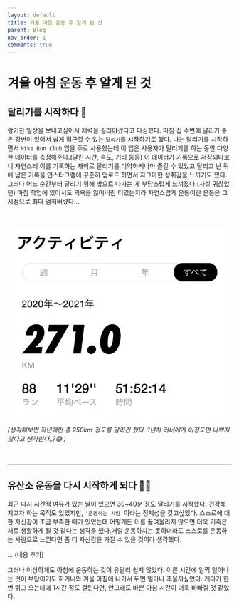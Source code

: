 ```yaml
---
layout: default
title: 겨울 아침 운동 후 알게 된 것
parent: Blog
nav_order: 1
comments: true
---
```


# 겨울 아침 운동 후 알게 된 것

## 달리기를 시작하다 👟

활기찬 일상을 보내고싶어서 체력을 길러야겠다고 다짐했다. 마침 집 주변에 달리기 좋은 강변이 있어서 쉽게 접근할 수 있는 `달리기`를 시작하기로 했다. 나는 달리기를 시작하면서 `Nike Run Club` 앱을 주로 사용했는데 이 앱은 사용자가 달리기를 하는 동안 다양한 데이터를 측정해준다.(달린 시간, 속도, 거리 등등) 이 데이터가 기록으로 저장되다보니 자연스레 이를 기록하는 재미로 달리기를 미약하게나마 즐길 수 있었고 달리고 난 뒤에 남은 기록을 인스타그램에 꾸준히 업로드 하면서 자그마한 성취감을 느끼기도 했다. 그러나 어느 순간부터 달리기 위해 밖으로 나가는 게 부담스럽게 느껴졌다.(사실 귀찮았던) 마침 학업에 있어서도 의욕을 잃어버린 터였는지라 자연스럽게 운동이란 운동은 그 시점으로 죄다 멈춰버렸다...

<br><br>
![연간달리기_기록](/assets/blog/running_every_year.jpeg)
_(생각해보면 작년에만 총 250km 정도를 달리긴 했다. 1년차 러너에게 이정도면 나쁘지 않다고 생각한다..?😅 )_
<br><br><br>

---

## 유산소 운동을 다시 시작하게 되다 🏃🏻

최근 다시 시간적 여유가 있는 날이 있으면 30~40분 정도 달리기를 시작했다. 건강해지고자 하는 목적도 있었지만, `'운동하는 사람'`이라는 정체성을 갖고싶었다. 스스로에 대한 자신감이 조금 부족한 때가 있었는데 어떻게든 이를 끌여올리지 않으면 더욱 기죽은 채로 생활하게 될 것 같다는 생각을 했다.매일 운동하지는 못하더라도 스스로를 운동하는 사람으로 느낀다면 좀 더 자신감을 가질 수 있을 것이라 생각했다.

... (내용 추가)

그러나 이상하게도 아침에 운동하는 것이 유달리 쉽지 않았다. 이른 시간에 일찍 일어나는 것이 부담이기도 하거니와 겨울 아침에 나가서 뛰면 얼마나 추울까싶었다. 게다가 한 번 뛰고 오는데에 1시간 정도 걸린다면, 안그래도 바쁜 아침 시간이 더욱 바빠질 것 같았다.
